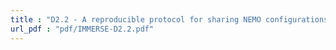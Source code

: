 ```yaml
---
title : "D2.2 - A reproducible protocol for sharing NEMO configurations"
url_pdf : "pdf/IMMERSE-D2.2.pdf"
---
```

